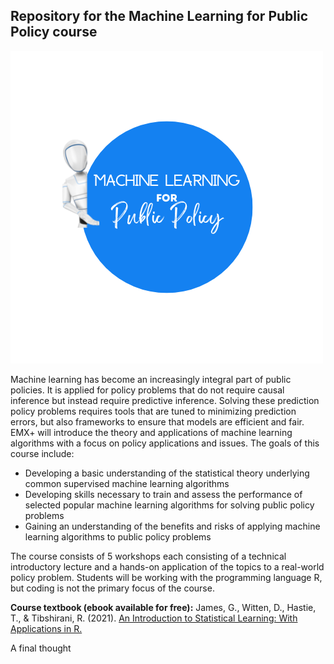 

## Repository for the Machine Learning for Public Policy course

![ml4pp](https://github.com/michelleg06/Machine-Learning-for-Public-Policy/blob/main/ML4PP2.png)

Machine learning has become an increasingly integral part of public policies. It is applied for policy problems that do not require causal inference but instead require predictive inference. Solving these prediction policy problems requires tools that are tuned to minimizing prediction errors, but also frameworks to ensure that models are efficient and fair. EMX+ will introduce the theory and applications of machine learning algorithms with a focus on policy applications and issues. The goals of this course include:

+ Developing a basic understanding of the statistical theory underlying common supervised machine learning algorithms
+ Developing skills necessary to train and assess the performance of selected popular machine learning algorithms for solving public policy problems
+ Gaining an understanding of the benefits and risks of applying machine learning algorithms to public policy problems

The course consists of 5 workshops each consisting of a technical introductory lecture and a hands-on application of the topics to a real-world policy problem. Students will be working with the programming language R, but coding is not the primary focus of the course.

**Course textbook (ebook available for free):**
James, G., Witten, D., Hastie, T., & Tibshirani, R. (2021). [An Introduction to Statistical Learning: With Applications in R.](https://hastie.su.domains/ISLR2/ISLRv2_website.pdf)

A final thought
